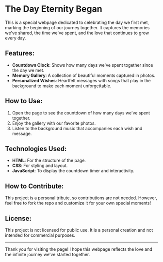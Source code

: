 # The Day Eternity Began

This is a special webpage dedicated to celebrating the day we first met, marking the beginning of our journey together. It captures the memories we've shared, the time we've spent, and the love that continues to grow every day.

## Features:
- **Countdown Clock**: Shows how many days we've spent together since the day we met.
- **Memory Gallery**: A collection of beautiful moments captured in photos.
- **Personalized Wishes**: Heartfelt messages with songs that play in the background to make each moment unforgettable.

## How to Use:
1. Open the page to see the countdown of how many days we've spent together.
2. Enjoy the gallery with our favorite photos.
3. Listen to the background music that accompanies each wish and message.

## Technologies Used:
- **HTML**: For the structure of the page.
- **CSS**: For styling and layout.
- **JavaScript**: To display the countdown timer and interactivity.

## How to Contribute:
This project is a personal tribute, so contributions are not needed. However, feel free to fork the repo and customize it for your own special moments!

## License:
This project is not licensed for public use. It is a personal creation and not intended for commercial purposes.

---

Thank you for visiting the page! I hope this webpage reflects the love and the infinite journey we've started together.
